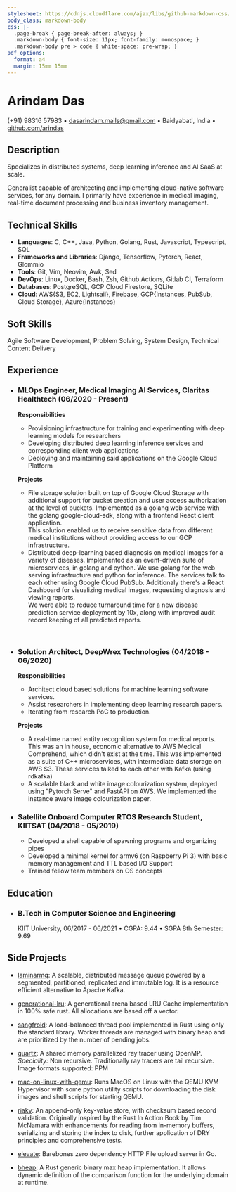 ```yaml
---
stylesheet: https://cdnjs.cloudflare.com/ajax/libs/github-markdown-css/2.10.0/github-markdown.min.css
body_class: markdown-body
css: |-
  .page-break { page-break-after: always; }
  .markdown-body { font-size: 11px; font-family: monospace; }
  .markdown-body pre > code { white-space: pre-wrap; }
pdf_options:
  format: a4
  margin: 15mm 15mm 
---
```


# Arindam Das
(+91) 98316 57983 • dasarindam.mails@gmail.com • Baidyabati, India • [github.com/arindas](https://github.com/arindas)

## Description
Specializes in distributed systems, deep learning inference and AI SaaS at scale.

Generalist capable of architecting and implementing cloud-native software services, for any domain. I primarily have 
experience in medical imaging, real-time document processing and business inventory management.

## Technical Skills
- __Languages__: C, C++, Java, Python, Golang, Rust, Javascript, Typescript, SQL
- __Frameworks and Libraries__: Django, Tensorflow, Pytorch, React, Glommio
- __Tools__: Git, Vim, Neovim, Awk, Sed
- __DevOps__: Linux, Docker, Bash, Zsh, Github Actions, Gitlab CI, Terraform
- __Databases__: PostgreSQL, GCP Cloud Firestore, SQLite
- __Cloud__: AWS{S3, EC2, Lightsail}, Firebase, GCP{Instances, PubSub, Cloud Storage}, Azure{Instances}

## Soft Skills
Agile Software Development, Problem Solving, System Design, Technical Content Delivery

## Experience
- <h3>MLOps Engineer, Medical Imaging AI Services, Claritas Healthtech (06/2020 - Present)</h3>
  
  <b>Responsibilities</b>
  - Provisioning infrastructure for training and experimenting with deep learning models for researchers
  - Developing distributed deep learning inference services and corresponding client web applications 
  - Deploying and maintaining said applications on the Google Cloud Platform
  
  <b>Projects</b>
  - File storage solution built on top of Google Cloud Storage with additional support for bucket creation and user 
  access authorization at the level of buckets. Implemented as a golang web service with the golang google-cloud-sdk,
  along with a frontend React client application.<br/>
  This solution enabled us to receive sensitive data from different medical institutions without providing access to our GCP infrastructure. 
  - Distributed deep-learning based diagnosis on medical images for a variety of diseases. Implemented as an event-driven suite of 
  microservices, in golang and python. We use golang for the web serving infrastructure and python for inference. The services talk 
  to each other using Google Cloud PubSub. Additionaly there's a React Dashboard for visualizing medical images,
  requesting diagnosis and viewing reports. <br/>
  We were able to reduce turnaround time for a new disease prediction service deployment by 10x, along
  with improved audit record keeping of all predicted reports.

<br/>

- <h3>Solution Architect, DeepWrex Technologies (04/2018 - 06/2020)</h3>
  
  <b>Responsibilities</b>
  - Architect cloud based solutions for machine learning software services.
  - Assist researchers in implementing deep learning research papers.
  - Iterating from research PoC to production.
  
  <b>Projects</b>
  - A real-time named entity recognition system for medical reports. This was an in house, economic alternative to
  AWS Medical Comprehend, which didn't exist at the time. This was implemented as a suite of C++ microservices, with
  intermediate data storage on AWS S3. These services talked to each other with Kafka (using rdkafka)
  - A scalable black and white image colourization system, deployed using "Pytorch Serve" and FastAPI on AWS. We 
  implemented the instance aware image colourization paper.

- <h3>Satellite Onboard Computer RTOS Research Student, KIITSAT (04/2018 - 05/2019)</h3>
  
  - Developed a shell capable of spawning programs and organizing pipes
  - Developed a minimal kernel for armv6 (on Raspberry Pi 3) with basic memory management and TTL based I/O Support
  - Trained fellow team members on OS concepts

<!--
- <h3>VR 3d Game Development Instructor, CampK12 (03/2020 - 06/2020)</h3>
  
  <b>Responsibilities</b>
  - Teaching K12 students about game development which entailed:
    - Problem solving skills
    - Basic Programming using Javascript
    - Trigonometry
    - _Patience and Perseverance_
  
  Some projects that I taught to students can be found at https://github.com/arindas-campk12
-->

## Education
- <h3>B.Tech in Computer Science and Engineering</h3> 
  KIIT University, 06/2017 - 06/2021 • CGPA: 9.44 • SGPA 8th Semester: 9.69

## Side Projects
- [laminarmq](https://github.com/arindas/laminarmq): A scalable, distributed message queue powered by a segmented, partitioned, 
replicated and immutable log. It is a resource efficient alternative to Apache Kafka.


- [generational-lru](https://github.com/arindas/generational-lru): A generational arena based LRU Cache implementation
  in 100% safe rust. All allocations are based off a vector.


- [sangfroid](https://github.com/arindas/sangfroid): A load-balanced thread pool implemented in Rust using only the 
  standard library. Worker threads are managed with binary heap and are prioritized by the number of pending jobs.


- [quartz](https://github.com/arindas/quartz): A shared memory parallelized ray tracer using OpenMP.
  _Speciality:_ Non recursive. Traditionally ray tracers are tail recursive. Image formats supported: PPM


- [mac-on-linux-with-qemu](https://github.com/arindas/mac-on-linux-with-qemu): Runs MacOS on Linux with the QEMU
  KVM Hypervisor with some python utility scripts for downloading the disk images and shell scripts for starting QEMU.


- [riakv](https://github.com/arindas/riakv): An append-only key-value store, with checksum based record validation.
  Originally inspired by the Rust In Action Book by Tim McNamara with enhancements for reading from in-memory buffers,
  serializing and storing the index to disk, further application of DRY principles and comprehensive tests.


- [elevate](https://github.com/arindas/elevate): Barebones zero dependency HTTP File upload server in Go.


- [bheap](https://github.com/arindas/bheap): A Rust generic binary max heap implementation. It allows dynamic 
  definition of the comparison function for the underlying domain at runtime.
